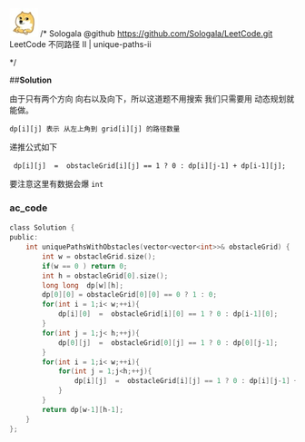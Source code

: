 ![](https://github.com/Sologala/SomeThings/blob/master/face.jpg?raw=true)
/*
    Sologala   @github    https://github.com/Sologala/LeetCode.git
    LeetCode   不同路径 II
   |     unique-paths-ii

*/

##**Solution** 

由于只有两个方向 向右以及向下，所以这道题不用搜索 我们只需要用 动态规划就能做。

`dp[i][j] 表示 从左上角到 grid[i][j] 的路径数量` 

递推公式如下

` dp[i][j]  =  obstacleGrid[i][j] == 1 ? 0 : dp[i][j-1] + dp[i-1][j];`

要注意这里有数据会爆 `int`

### **ac_code**
```c
class Solution {
public:
    int uniquePathsWithObstacles(vector<vector<int>>& obstacleGrid) {
        int w = obstacleGrid.size();
        if(w == 0 ) return 0;
        int h = obstacleGrid[0].size();
        long long  dp[w][h];
        dp[0][0] = obstacleGrid[0][0] == 0 ? 1 : 0;
        for(int i = 1;i< w;++i){
            dp[i][0]  =  obstacleGrid[i][0] == 1 ? 0 : dp[i-1][0];
        }
        for(int j = 1;j< h;++j){
            dp[0][j]  =  obstacleGrid[0][j] == 1 ? 0 : dp[0][j-1];
        }
        for(int i = 1;i< w;++i){
            for(int j = 1;j<h;++j){
                dp[i][j]  =  obstacleGrid[i][j] == 1 ? 0 : dp[i][j-1] + dp[i-1][j];
            }
        }
        return dp[w-1][h-1];
    }
};
```